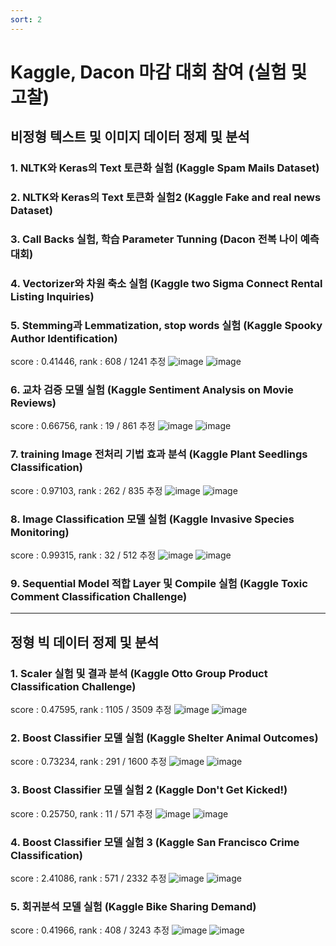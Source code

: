 ```yaml
---
sort: 2
---
```


# Kaggle, Dacon 마감 대회 참여 (실험 및 고찰)  

##  비정형 텍스트 및 이미지 데이터 정제 및 분석
  
### 1. NLTK와 Keras의 Text 토큰화 실험 (Kaggle Spam Mails Dataset)
   
### 2. NLTK와 Keras의 Text 토큰화 실험2 (Kaggle Fake and real news Dataset)
   
### 3. Call Backs 실험, 학습 Parameter Tunning (Dacon 전복 나이 예측 대회)
   
### 4. Vectorizer와 차원 축소 실험 (Kaggle two Sigma Connect Rental Listing Inquiries)
   
### 5. Stemming과 Lemmatization, stop words 실험 (Kaggle Spooky Author Identification)
score : 0.41446, rank : 608 / 1241 추정
![image](https://user-images.githubusercontent.com/69743938/172271470-c6312226-5e71-4585-ba64-ff1dcfd40332.png)
![image](https://user-images.githubusercontent.com/69743938/172271552-3c7c0611-49e7-4172-a30f-92bfd865b393.png)

### 6. 교차 검증 모델 실험 (Kaggle Sentiment Analysis on Movie Reviews)                   
score : 0.66756, rank : 19 / 861 추정
![image](https://user-images.githubusercontent.com/69743938/172271610-1635bf05-58be-4835-9bed-bfbd0365f61c.png)
![image](https://user-images.githubusercontent.com/69743938/172271642-f84459e1-2e15-4758-ad60-267c01dad360.png)
   
### 7. training Image 전처리 기법 효과 분석 (Kaggle Plant Seedlings Classification)       
score : 0.97103, rank : 262 / 835 추정
![image](https://user-images.githubusercontent.com/69743938/172272484-fa2fc4ba-a810-416c-b23d-69392c3e8cc3.png)
![image](https://user-images.githubusercontent.com/69743938/172272550-50d9b680-b4e4-469f-9dbb-9220c7c11786.png)
   
### 8. Image Classification 모델 실험 (Kaggle Invasive Species Monitoring)                
score : 0.99315, rank : 32 / 512 추정
![image](https://user-images.githubusercontent.com/69743938/172272601-a2da78e5-1826-4563-adef-61adf6746e3a.png)
![image](https://user-images.githubusercontent.com/69743938/172272635-8e235996-9f66-424d-a6cd-39999f79a990.png)
   
### 9.  Sequential Model 적합 Layer 및 Compile 실험 (Kaggle Toxic Comment Classification Challenge)

------------

##  정형 빅 데이터 정제 및 분석

### 1. Scaler 실험 및 결과 분석 (Kaggle Otto Group Product Classification Challenge)     
score : 0.47595, rank : 1105 / 3509 추정
![image](https://user-images.githubusercontent.com/69743938/172271810-08614eeb-e5df-4f80-b8d5-adddac04d65c.png)
![image](https://user-images.githubusercontent.com/69743938/172271933-2e9e24c8-ad9a-4a29-8244-a603222e42ee.png)


### 2. Boost Classifier 모델 실험 (Kaggle Shelter Animal Outcomes)                       
score : 0.73234, rank : 291 / 1600 추정
![image](https://user-images.githubusercontent.com/69743938/172271984-049eed77-fd87-4f6d-a64e-be934e6a7698.png)
![image](https://user-images.githubusercontent.com/69743938/172272044-9c49ad12-14c1-43ad-987e-fa1800f90cda.png)


### 3. Boost Classifier 모델 실험 2 (Kaggle Don't Get Kicked!)                           
score : 0.25750, rank : 11 / 571 추정
![image](https://user-images.githubusercontent.com/69743938/172272110-93721aae-6349-4cd7-9c68-beaa3e7f9c71.png)
![image](https://user-images.githubusercontent.com/69743938/172272135-4b6b6bff-d6a5-45fc-b2a4-0d847f2c0a2c.png)


### 4. Boost Classifier 모델 실험 3 (Kaggle San Francisco Crime Classification)          
score : 2.41086, rank : 571 / 2332 추정
![image](https://user-images.githubusercontent.com/69743938/172272203-69a79c9c-36ed-49ea-8e34-e4f92012bec3.png)
![image](https://user-images.githubusercontent.com/69743938/172272257-bf671298-c910-4e1c-adec-944b612b594a.png)
   
### 5. 회귀분석 모델 실험 (Kaggle Bike Sharing Demand)                                  
score : 0.41966, rank : 408 / 3243 추정
![image](https://user-images.githubusercontent.com/69743938/172272305-9e152b38-376a-43b8-8a58-5089b4f0eef7.png)
![image](https://user-images.githubusercontent.com/69743938/172272334-e4866091-0e95-4a38-92a9-95ae8bd93786.png)
